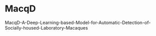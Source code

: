 # MacqD
MacqD-A-Deep-Learning-based-Model-for-Automatic-Detection-of-Socially-housed-Laboratory-Macaques
